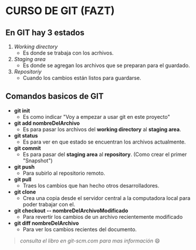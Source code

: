 # CURSO DE GIT (FAZT)

## En **GIT** hay 3 estados

1. *Working directory*
    * Es donde se trabaja con los acrhivos.
2. *Staging area*
    * Es donde se agregan los archivos que se preparan para el guardado.
3. *Repositoriy*
    * Cuando los cambios están listos para guardarse.

## Comandos basicos de **GIT**

* **git init**
    * Es como indicar "Voy a empezar a usar git en este proyecto"
* **git add nombreDelArchivo**
    * Es para pasar los archivos del **working directory** al **staging area**.
* **git status**
    * Es para ver en que estado se encuentran los archivos actualmente.
* **git commit**
    * Es para pasar del **staging area** al **repository**. (Como crear el primer "Snapshot")
* **git push**
    * Para subirlo al repositorio remoto.
* **git pull**
    * Traes los cambios que han hecho otros desarrolladores.
* **git clone**
    * Crea una copia desde el servidor central a la computadora local para poder trabajar con el.
* **git checkout -- nombreDelArchivoModificado**
    * Para revertir los cambios de un archivo recientemente modificado
* **git diff nombreDelArchivo**
    * Para ver los cambios recientes del documento.

> *consulta el libro en git-scm.com para mas información* :smile:

